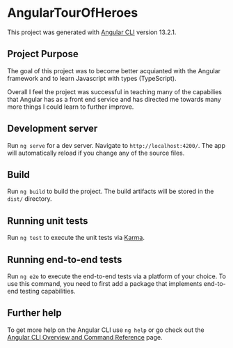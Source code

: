 # AngularTourOfHeroes

This project was generated with [Angular CLI](https://github.com/angular/angular-cli) version 13.2.1.

## Project Purpose

The goal of this project was to become better acquianted with the Angular framework and to learn Javascript with types (TypeScript).

Overall I feel the project was successful in teaching many of the capabilies that Angular has as a front end service and has directed me towards many more things I could learn to further improve.

## Development server

Run `ng serve` for a dev server. Navigate to `http://localhost:4200/`. The app will automatically reload if you change any of the source files.

## Build

Run `ng build` to build the project. The build artifacts will be stored in the `dist/` directory.

## Running unit tests

Run `ng test` to execute the unit tests via [Karma](https://karma-runner.github.io).

## Running end-to-end tests

Run `ng e2e` to execute the end-to-end tests via a platform of your choice. To use this command, you need to first add a package that implements end-to-end testing capabilities.

## Further help

To get more help on the Angular CLI use `ng help` or go check out the [Angular CLI Overview and Command Reference](https://angular.io/cli) page.